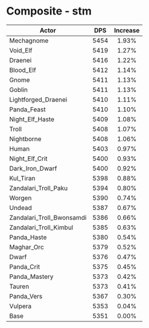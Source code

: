 # Composite - stm
| Actor | DPS | Increase |
|---|:---:|:---:|
|Mechagnome|5454|1.93%|
|Void_Elf|5419|1.27%|
|Draenei|5416|1.22%|
|Blood_Elf|5412|1.14%|
|Gnome|5411|1.13%|
|Goblin|5411|1.13%|
|Lightforged_Draenei|5410|1.11%|
|Panda_Feast|5410|1.10%|
|Night_Elf_Haste|5409|1.08%|
|Troll|5408|1.07%|
|Nightborne|5408|1.06%|
|Human|5403|0.97%|
|Night_Elf_Crit|5400|0.93%|
|Dark_Iron_Dwarf|5400|0.92%|
|Kul_Tiran|5398|0.88%|
|Zandalari_Troll_Paku|5394|0.80%|
|Worgen|5390|0.74%|
|Undead|5387|0.67%|
|Zandalari_Troll_Bwonsamdi|5386|0.66%|
|Zandalari_Troll_Kimbul|5385|0.63%|
|Panda_Haste|5380|0.54%|
|Maghar_Orc|5379|0.52%|
|Dwarf|5376|0.47%|
|Panda_Crit|5375|0.45%|
|Panda_Mastery|5373|0.42%|
|Tauren|5373|0.41%|
|Panda_Vers|5367|0.30%|
|Vulpera|5353|0.04%|
|Base|5351|0.00%|
